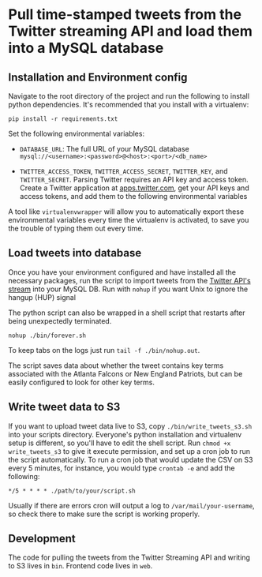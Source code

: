 Pull time-stamped tweets from the Twitter streaming API and load them into a MySQL database
===

Installation and Environment config
---
Navigate to the root directory of the project and run the following to install python dependencies. It's recommended that you install with a virtualenv:

`pip install -r requirements.txt`

Set the following environmental variables:

* `DATABASE_URL`: The full URL of your MySQL database `mysql://<username>:<password>@<host>:<port>/<db_name>`

* `TWITTER_ACCESS_TOKEN`, `TWITTER_ACCESS_SECRET`, `TWITTER_KEY`, and `TWITTER_SECRET`. Parsing Twitter requires an API key and access token. Create a Twitter application at [apps.twitter.com](https://apps.twitter.com/), get your API keys and access tokens, and add them to the following environmental variables

A tool like `virtualenvwrapper` will allow you to automatically export these environmental variables every time the virtualenv is activated, to save you the trouble of typing them out every time.

Load tweets into database
---
Once you have your environment configured and have installed all the necessary packages, run the script to import tweets from the [Twitter API's stream](https://dev.twitter.com/streaming/overview) into your MySQL DB. Run with `nohup` if you want Unix to ignore the hangup (HUP) signal

The python script can also be wrapped in a shell script that restarts after being unexpectedly terminated.

`nohup ./bin/forever.sh`

To keep tabs on the logs just run `tail -f ./bin/nohup.out`.

The script saves data about whether the tweet contains key terms associated with the Atlanta Falcons or New England Patriots, but can be easily configured to look for other key terms.


Write tweet data to S3
---
If you want to upload tweet data live to S3, copy `./bin/write_tweets_s3.sh` into your scripts directory. Everyone's python installation and virtualenv setup is different, so you'll have to edit the shell script. Run `chmod +x write_tweets_s3` to give it execute permission, and set up a cron job to run the script automatically. To run a cron job that would update the CSV on S3 every 5 minutes, for instance, you would type `crontab -e` and add the following:

`*/5 * * * * ./path/to/your/script.sh`

Usually if there are errors cron will output a log to `/var/mail/your-username`, so check there to make sure the script is working properly.

Development
---
The code for pulling the tweets from the Twitter Streaming API and writing to S3 lives in `bin`. Frontend code lives in `web`.

